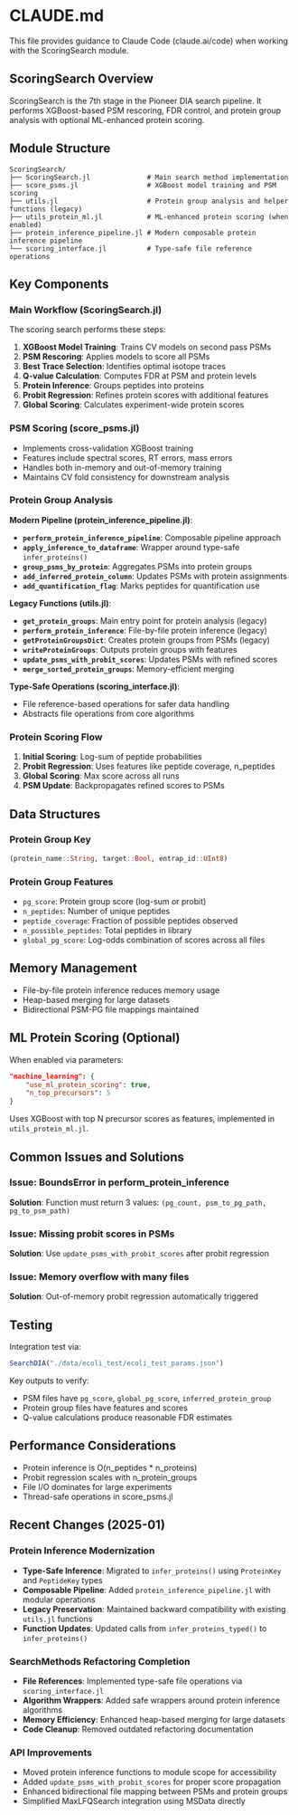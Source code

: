 # CLAUDE.md

This file provides guidance to Claude Code (claude.ai/code) when working with the ScoringSearch module.

## ScoringSearch Overview

ScoringSearch is the 7th stage in the Pioneer DIA search pipeline. It performs XGBoost-based PSM rescoring, FDR control, and protein group analysis with optional ML-enhanced protein scoring.

## Module Structure

```
ScoringSearch/
├── ScoringSearch.jl              # Main search method implementation
├── score_psms.jl                 # XGBoost model training and PSM scoring
├── utils.jl                      # Protein group analysis and helper functions (legacy)
├── utils_protein_ml.jl           # ML-enhanced protein scoring (when enabled)
├── protein_inference_pipeline.jl # Modern composable protein inference pipeline
└── scoring_interface.jl          # Type-safe file reference operations
```

## Key Components

### Main Workflow (ScoringSearch.jl)

The scoring search performs these steps:

1. **XGBoost Model Training**: Trains CV models on second pass PSMs
2. **PSM Rescoring**: Applies models to score all PSMs
3. **Best Trace Selection**: Identifies optimal isotope traces
4. **Q-value Calculation**: Computes FDR at PSM and protein levels
5. **Protein Inference**: Groups peptides into proteins
6. **Probit Regression**: Refines protein scores with additional features
7. **Global Scoring**: Calculates experiment-wide protein scores

### PSM Scoring (score_psms.jl)

- Implements cross-validation XGBoost training
- Features include spectral scores, RT errors, mass errors
- Handles both in-memory and out-of-memory training
- Maintains CV fold consistency for downstream analysis

### Protein Group Analysis

**Modern Pipeline (protein_inference_pipeline.jl)**:
- **`perform_protein_inference_pipeline`**: Composable pipeline approach
- **`apply_inference_to_dataframe`**: Wrapper around type-safe `infer_proteins()`
- **`group_psms_by_protein`**: Aggregates PSMs into protein groups
- **`add_inferred_protein_column`**: Updates PSMs with protein assignments
- **`add_quantification_flag`**: Marks peptides for quantification use

**Legacy Functions (utils.jl)**:
- **`get_protein_groups`**: Main entry point for protein analysis (legacy)
- **`perform_protein_inference`**: File-by-file protein inference (legacy)
- **`getProteinGroupsDict`**: Creates protein groups from PSMs (legacy)
- **`writeProteinGroups`**: Outputs protein groups with features
- **`update_psms_with_probit_scores`**: Updates PSMs with refined scores
- **`merge_sorted_protein_groups`**: Memory-efficient merging

**Type-Safe Operations (scoring_interface.jl)**:
- File reference-based operations for safer data handling
- Abstracts file operations from core algorithms

### Protein Scoring Flow

1. **Initial Scoring**: Log-sum of peptide probabilities
2. **Probit Regression**: Uses features like peptide coverage, n_peptides
3. **Global Scoring**: Max score across all runs
4. **PSM Update**: Backpropagates refined scores to PSMs

## Data Structures

### Protein Group Key
```julia
(protein_name::String, target::Bool, entrap_id::UInt8)
```

### Protein Group Features
- `pg_score`: Protein group score (log-sum or probit)
- `n_peptides`: Number of unique peptides
- `peptide_coverage`: Fraction of possible peptides observed
- `n_possible_peptides`: Total peptides in library
- `global_pg_score`: Log-odds combination of scores across all files

## Memory Management

- File-by-file protein inference reduces memory usage
- Heap-based merging for large datasets
- Bidirectional PSM-PG file mappings maintained

## ML Protein Scoring (Optional)

When enabled via parameters:
```json
"machine_learning": {
    "use_ml_protein_scoring": true,
    "n_top_precursors": 5
}
```

Uses XGBoost with top N precursor scores as features, implemented in `utils_protein_ml.jl`.

## Common Issues and Solutions

### Issue: BoundsError in perform_protein_inference
**Solution**: Function must return 3 values: `(pg_count, psm_to_pg_path, pg_to_psm_path)`

### Issue: Missing probit scores in PSMs
**Solution**: Use `update_psms_with_probit_scores` after probit regression

### Issue: Memory overflow with many files
**Solution**: Out-of-memory probit regression automatically triggered

## Testing

Integration test via:
```julia
SearchDIA("./data/ecoli_test/ecoli_test_params.json")
```

Key outputs to verify:
- PSM files have `pg_score`, `global_pg_score`, `inferred_protein_group`
- Protein group files have features and scores
- Q-value calculations produce reasonable FDR estimates

## Performance Considerations

- Protein inference is O(n_peptides * n_proteins)
- Probit regression scales with n_protein_groups
- File I/O dominates for large experiments
- Thread-safe operations in score_psms.jl

## Recent Changes (2025-01)

### Protein Inference Modernization
- **Type-Safe Inference**: Migrated to `infer_proteins()` using `ProteinKey` and `PeptideKey` types
- **Composable Pipeline**: Added `protein_inference_pipeline.jl` with modular operations
- **Legacy Preservation**: Maintained backward compatibility with existing `utils.jl` functions
- **Function Updates**: Updated calls from `infer_proteins_typed()` to `infer_proteins()`

### SearchMethods Refactoring Completion  
- **File References**: Implemented type-safe file operations via `scoring_interface.jl`
- **Algorithm Wrappers**: Added safe wrappers around protein inference algorithms
- **Memory Efficiency**: Enhanced heap-based merging for large datasets
- **Code Cleanup**: Removed outdated refactoring documentation

### API Improvements
- Moved protein inference functions to module scope for accessibility
- Added `update_psms_with_probit_scores` for proper score propagation  
- Enhanced bidirectional file mapping between PSMs and protein groups
- Simplified MaxLFQSearch integration using MSData directly